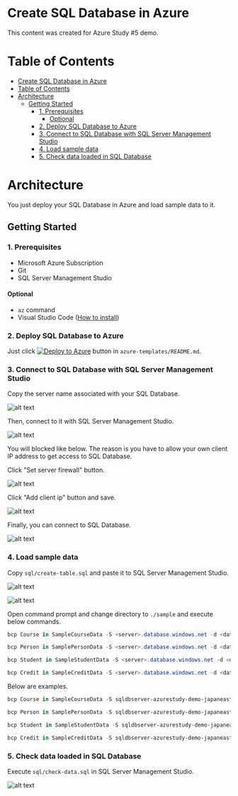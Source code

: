 # Create SQL Database in Azure

This content was created for Azure Study #5 demo.

Table of Contents
=================

- [Create SQL Database in Azure](#create-sql-database-in-azure)
- [Table of Contents](#table-of-contents)
- [Architecture](#architecture)
  * [Getting Started](#getting-started)
    + [1. Prerequisites](#1-prerequisites)
      - [Optional](#optional)
    + [2. Deploy SQL Database to Azure](#2-deploy-sql-database-to-azure)
    + [3. Connect to SQL Database with SQL Server Management Studio](#3-connect-to-sql-database-with-sql-server-management-studio)
    + [4. Load sample data](#4-load-sample-data)
    + [5. Check data loaded in SQL Database](#5-check-data-loaded-in-sql-database)

Architecture
=================

You just deploy your SQL Database in Azure and load sample data to it.

## Getting Started

### 1. Prerequisites

- Microsoft Azure Subscription
- Git
- SQL Server Management Studio

#### Optional

- `az` command
- Visual Studio Code ([How to install](https://code.visualstudio.com/download))

### 2. Deploy SQL Database to Azure

Just click [![Deploy to Azure](https://aka.ms/deploytoazurebutton)](https://portal.azure.com/#create/Microsoft.Template/uri/https%3A%2F%2Fraw.githubusercontent.com%2Fkohei3110%2FCreate-SQL-Database%2Fmaster%2Fazure-templates%2Fsql-database.json) button in `azure-templates/README.md`.

### 3. Connect to SQL Database with SQL Server Management Studio

Copy the server name associated with your SQL Database.

![alt text](./images/sql-db-server-name.png)

Then, connect to it with SQL Server Management Studio.

![alt text](./images/input-server-name-and-username-password.png)

You will blocked like below. The reason is you have to allow your own client IP address to get access to SQL Database.

Click "Set server firewall" button.

![alt text](./images/set-firewall-rule.png)

Click "Add client ip" button and save.

![alt text](./images/client-ip-address.png)

Finally, you can connect to SQL Database.

![alt text](./images/connect-to-sql-database.png)

### 4. Load sample data

Copy `sql/create-table.sql` and paste it to SQL Server Management Studio.

![alt text](./images/execute-create-table-sql.png)

![alt text](./images/execute-create-table-sql-success.png)

Open command prompt and change directory to `./sample` and execute below commands.

```powershell
bcp Course in SampleCourseData -S <server>.database.windows.net -d <database> -U <user> -P <password> -q -c -t ","

bcp Person in SamplePersonData -S <server>.database.windows.net -d <database> -U <user> -P <password> -q -c -t ","

bcp Student in SampleStudentData -S <server>.database.windows.net -d <database> -U <user> -P <password> -q -c -t ","

bcp Credit in SampleCreditData -S <server>.database.windows.net -d <database> -U <user> -P <password> -q -c -t ","
```

Below are examples.

```powershell
bcp Course in SampleCourseData -S sqldbserver-azurestudy-demo-japaneast-001.database.windows.net -d SQLDatabase-AzureStudy-demo-japaneast-001 -U userAdmin -P AdminPassword#123 -q -c -t ","

bcp Person in SamplePersonData -S sqldbserver-azurestudy-demo-japaneast-001.database.windows.net -d SQLDatabase-AzureStudy-demo-japaneast-001 -U userAdmin -P AdminPassword#123 -q -c -t ","

bcp Student in SampleStudentData -S sqldbserver-azurestudy-demo-japaneast-001.database.windows.net -d SQLDatabase-AzureStudy-demo-japaneast-001 -U userAdmin -P AdminPassword#123 -q -c -t ","

bcp Credit in SampleCreditData -S sqldbserver-azurestudy-demo-japaneast-001.database.windows.net -d SQLDatabase-AzureStudy-demo-japaneast-001 -U userAdmin -P AdminPassword#123 -q -c -t ","
```

### 5. Check data loaded in SQL Database

Execute `sql/check-data.sql` in SQL Server Management Studio.

![alt text](./images/check-data-loaded.png)
